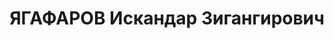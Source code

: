---
title: ЯГАФАРОВ Искандар Зигангирович
description: 'Родился в 1910 г., Оренбургская обл., Кувандыкский р-н, д. Псянчино,
  башкир, образование среднее, искл. из КПСС, военнослужащий. Проживал: Томск.

  Арестован 18 августа 1937 г.

  Приговорен: 24 июня 1938 г., обв.: к-р военно-троцкистская организация.

  Приговор: расстрел Расстрелян 24 июня 1938 г. Реабилитирован 12 июля 1957 г.'
---